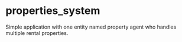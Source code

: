 # properties_system
Simple application with one entity named property agent who handles multiple rental properties.
